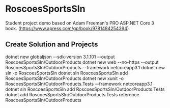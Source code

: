 # RoscoesSportsSln
Student project demo based on Adam Freeman's PRO ASP.NET Core 3 book. (https://www.apress.com/gp/book/9781484254394)

## Create Solution and Projects




dotnet new globaljson --sdk-version 3.1.101 --output RoscoesSportsSln/OutdoorProducts
dotnet new web --no-https --output RoscoesSportsSln/OutdoorProducts --framework netcoreapp3.1
dotnet new sln -o RoscoesSportsSln
dotnet sln RoscoesSportsSln add RoscoesSportsSln/OutdoorProducts 
dotnet new xunit -o RoscoesSportsSln/OutdoorProducts.Tests --framework netcoreapp3.1
dotnet sln RoscoesSportsSln add RoscoesSportsSln/OutdoorProducts.Tests 
dotnet add RoscoesSportsSln/OutdoorProducts.Tests reference RoscoesSportsSln/OutdoorProducts 
